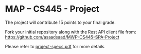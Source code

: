 # MAP – CS445 - Project
The project will contribute 15 points to your final grade.
    
Fork your initial repository along with the Rest API client file from:  https://github.com/asaadsaad/MWP-CS445-SPA-Project
  
Please refer to [project-specs.pdf](./project-specs.pdf) for more details.
